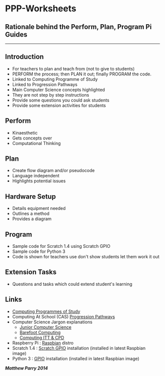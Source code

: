 # PPP-Worksheets

## Rationale behind the Perform, Plan, Program Pi Guides ##
----------
## Introduction ##
- For teachers to plan and teach from (not to give to students)
- PERFORM the process; then PLAN it out; finally PROGRAM the code.
- Linked to Computing Programme of Study
- Linked to Progression Pathways
- Main Computer Science concepts highlighted
- They are not step by step instructions
- Provide some questions you could ask students
- Provide some extension activities for students

## Perform ##
- Kinaesthetic
- Gets concepts over
- Computational Thinking

## Plan ##
- Create flow diagram and/or pseudocode
- Language independent
- Highlights potential issues

## Hardware Setup ##
- Details equipment needed
- Outlines a method
- Provides a diagram

## Program ##
- Sample code for Scratch 1.4 using Scratch GPIO
- Sample code for Python 3
- Code is shown for teachers use don't show students let them work it out

## Extension Tasks ##
- Questions and tasks which could extend student's learning

## Links ##
- [Computing Programmes of Study](https://www.gov.uk/government/publications/national-curriculum-in-england-computing-programmes-of-study)
- Computing At School (CAS) [Progression Pathways](http://community.computingatschool.org.uk/resources/2324)
- Computer Science Jargon explanations 
	- [Junior Computer Science](http://code-it.co.uk/csvocab.html)
	- [Barefoot Computing](http://barefootcas.org.uk/)
	- [Computing ITT & CPD](https://sites.google.com/site/primaryictitt/)
- Raspberry Pi : [Raspbian](http://www.raspberrypi.org/downloads/) distro
- Scratch 1.4 : [Scratch GPIO](http://simplesi.net/scratchgpio/) installation (installed in latest Raspbian image)
- Python 3 : [GPIO](http://sourceforge.net/p/raspberry-gpio-python/wiki/Home/) installation (installed in latest Raspbian image)



***Matthew Parry 2014***

